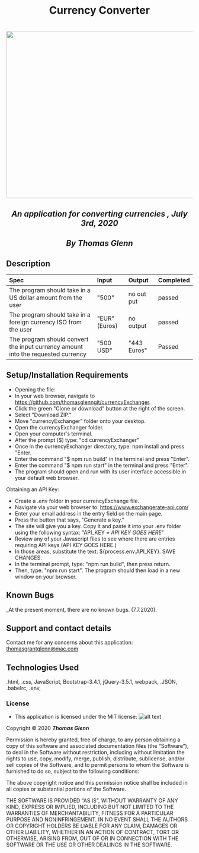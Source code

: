 
**<h1 align = 'center'>Currency Converter**

<h1 align='center'><img width='900' height='450' src='https://www.thebalance.com/thmb/X5rd2DmsDWDvL51qstjdSs0cGCo=/2121x1414/filters:fill(auto,1)/foreigncurrencypipvalues-5a0207bbbeba33001adb56a3.jpg'><br>

*<h2 align ='center'>An application for converting currencies , July 3rd, 2020*

*<h2 align ='center'>By Thomas Glenn*

## Description



| Spec   |    Input    |  Output | Completed |
|:----------|:-------------|:------| :-------- |
| The program should take in a US dollar amount from the user | "500" | no out put | passed |
| The program should take in a foreign currency ISO from the user | "EUR" (Euros) | no output |  passed  |
| The program should convert the input currency amount into the requested currency | "500 USD"  |  "443 Euros" |   Passed |


## Setup/Installation Requirements

- Opening the file:
- In your web browser, navigate to https://github.com/thomasglenngit/currencyExchanger.
- Click the green "Clone or download" button at the right of the screen.
- Select "Download ZIP."
- Move "currencyExchanger" folder onto your desktop.
- Open the currencyExchanger folder.
- Open your computer's terminal.
- After the prompt ($) type: "cd currencyExchanger"
- Once in the currencyExchanger directory, type: npm install and press "Enter.
- Enter the command "$ npm run build" in the terminal and press "Enter".
- Enter the command "$ npm run start" in the terminal and press "Enter".
- The program should open and run with its user interface accessible in your default web browser.

Obtaining an API Key:
- Create a .env folder in your currencyExchange file. 
- Navigate via your web browser to: https://www.exchangerate-api.com/
- Enter your email address in the entry field on the main page.
- Press the button that says, "Generate a key."
- The site will give you a key. Copy it and paste it into your .env folder using the following syntax: "API_KEY = *API KEY GOES HERE*"
- Review any of your Javascript files to see where there are entries requiring API keys (API KEY GOES HERE.)
- In those areas, substitute the text: ${process.env.API_KEY}.
SAVE CHANGES.
- In the terminal prompt, type: "npm run build", then press return.
- Then, type: "npm run start". The program should then load in a new window on your browser.


## Known Bugs

_At the present moment, there are no known bugs. (7.7.2020).

## Support and contact details

Contact me for any concerns about this application:
<thomasgrantglenn@mac.com>

## Technologies Used

.html, .css, JavaScript, Bootstrap-3.4.1, jQuery-3.5.1, webpack, .JSON, .babelrc, .env, 

### License

* This application is licensed under the MIT license: 
![alt text][logo]

[logo]: https://img.shields.io/bower/l/bootstrap 'MIT License'

Copyright © 2020 **_Thomas Glenn_**

Permission is hereby granted, free of charge, to any person obtaining a copy of this software and associated documentation files (the “Software”), to deal in the Software without restriction, including without limitation the rights to use, copy, modify, merge, publish, distribute, sublicense, and/or sell copies of the Software, and to permit persons to whom the Software is furnished to do so, subject to the following conditions:

The above copyright notice and this permission notice shall be included in all copies or substantial portions of the Software.

THE SOFTWARE IS PROVIDED “AS IS”, WITHOUT WARRANTY OF ANY KIND, EXPRESS OR IMPLIED, INCLUDING BUT NOT LIMITED TO THE WARRANTIES OF MERCHANTABILITY, FITNESS FOR A PARTICULAR PURPOSE AND NONINFRINGEMENT. IN NO EVENT SHALL THE AUTHORS OR COPYRIGHT HOLDERS BE LIABLE FOR ANY CLAIM, DAMAGES OR OTHER LIABILITY, WHETHER IN AN ACTION OF CONTRACT, TORT OR OTHERWISE, ARISING FROM, OUT OF OR IN CONNECTION WITH THE SOFTWARE OR THE USE OR OTHER DEALINGS IN THE SOFTWARE.

